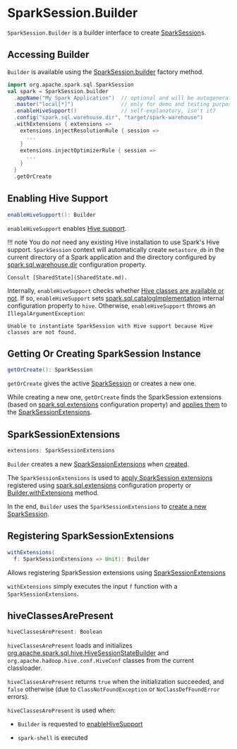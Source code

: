 # SparkSession.Builder

`SparkSession.Builder` is a builder interface to create [SparkSession](SparkSession.md)s.

## Accessing Builder

`Builder` is available using the [SparkSession.builder](SparkSession.md#builder) factory method.

```scala
import org.apache.spark.sql.SparkSession
val spark = SparkSession.builder
  .appName("My Spark Application")  // optional and will be autogenerated if not specified
  .master("local[*]")               // only for demo and testing purposes, use spark-submit instead
  .enableHiveSupport()              // self-explanatory, isn't it?
  .config("spark.sql.warehouse.dir", "target/spark-warehouse")
  .withExtensions { extensions =>
    extensions.injectResolutionRule { session =>
      ...
    }
    extensions.injectOptimizerRule { session =>
      ...
    }
  }
  .getOrCreate
```

## <span id="enableHiveSupport"> Enabling Hive Support

```scala
enableHiveSupport(): Builder
```

`enableHiveSupport` enables [Hive support](hive/index.md).

!!! note
    You do *not* need any existing Hive installation to use Spark's Hive support. `SparkSession` context will automatically create `metastore_db` in the current directory of a Spark application and the directory configured by [spark.sql.warehouse.dir](StaticSQLConf.md#spark.sql.warehouse.dir) configuration property.

    Consult [SharedState](SharedState.md).

Internally, `enableHiveSupport` checks whether [Hive classes are available or not](#hiveClassesArePresent). If so, `enableHiveSupport` sets [spark.sql.catalogImplementation](StaticSQLConf.md#spark.sql.catalogImplementation) internal configuration property to `hive`. Otherwise, `enableHiveSupport` throws an `IllegalArgumentException`:

```text
Unable to instantiate SparkSession with Hive support because Hive classes are not found.
```

## <span id="getOrCreate"> Getting Or Creating SparkSession Instance

```scala
getOrCreate(): SparkSession
```

`getOrCreate` gives the active [SparkSession](SparkSession.md) or creates a new one.

While creating a new one, `getOrCreate` finds the SparkSession extensions (based on [spark.sql.extensions](StaticSQLConf.md#spark.sql.extensions) configuration property) and [applies them](SparkSession.md#applyExtensions) to the [SparkSessionExtensions](#extensions).

## <span id="extensions"> SparkSessionExtensions

```scala
extensions: SparkSessionExtensions
```

`Builder` creates a new [SparkSessionExtensions](SparkSessionExtensions.md) when [created](#creating-instance).

The `SparkSessionExtensions` is used to [apply SparkSession extensions](SparkSession.md#applyExtensions) registered using [spark.sql.extensions](StaticSQLConf.md#SPARK_SESSION_EXTENSIONS) configuration property or [Builder.withExtensions](#withExtensions) method.

In the end, `Builder` uses the `SparkSessionExtensions` to [create a new SparkSession](#getOrCreate).

## <span id="withExtensions"> Registering SparkSessionExtensions

```scala
withExtensions(
  f: SparkSessionExtensions => Unit): Builder
```

Allows registering SparkSession extensions using [SparkSessionExtensions](SparkSessionExtensions.md)

`withExtensions` simply executes the input `f` function with a `SparkSessionExtensions`.

## <span id="hiveClassesArePresent"> hiveClassesArePresent

```scala
hiveClassesArePresent: Boolean
```

`hiveClassesArePresent` loads and initializes [org.apache.spark.sql.hive.HiveSessionStateBuilder](hive/HiveSessionStateBuilder.md) and `org.apache.hadoop.hive.conf.HiveConf` classes from the current classloader.

`hiveClassesArePresent` returns `true` when the initialization succeeded, and `false` otherwise (due to `ClassNotFoundException` or `NoClassDefFoundError` errors).

`hiveClassesArePresent` is used when:

* `Builder` is requested to [enableHiveSupport](#enableHiveSupport)

* `spark-shell` is executed
